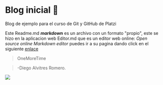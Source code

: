 # Blog inicial  🔰

Blog de ejemplo para el curso de Git y GitHub de Platzi

Este Readme.md ***markdown*** es un archivo con un formato "propio", este se hizo en la aplicacion web Editor.md que es un editor web online: *Open source online Markdown editor* puedes ir a su pagina dando click en el siguiente [enlace](https://pandao.github.io/editor.md/en.html "Ir al editor web online") 

>OneMoreTime

>-Diego Alvitres Romero.

[![](https://i.pinimg.com/236x/b4/cd/42/b4cd42ea1f72ead8d677b3b6f5a9f319--festival.jpg)](https://i.pinimg.com/236x/b4/cd/42/b4cd42ea1f72ead8d677b3b6f5a9f319--festival.jpg)
